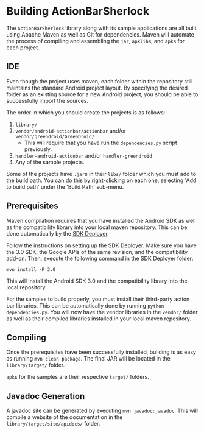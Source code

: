 Building ActionBarSherlock
==========================

The `ActionBarSherlock` library along with its sample applications are all built
using Apache Maven as well as Git for dependencies. Maven will automate the
process of compiling and assembling the `jar`, `apklib`s, and `apk`s for each
project.


IDE
---

Even though the project uses maven, each folder within the repository still
maintains the standard Android project layout. By specifying the desired folder
as an existing source for a new Android project, you should be able to
successfully import the sources.

The order in which you should create the projects is as follows:

  1. `library/`
  2. `vendor/android-actionbar/actionbar` and/or `vendor/greendroid/GreenDroid/`
     - This will require that you have run
       the `dependencies.py` script previously.
  3. `handler-android-actionbar` and/or `handler-greendroid`
  4. Any of the sample projects.

Some of the projects have `.jar`s in their `libs/` folder which you must add to
the build path. You can do this by right-clicking on each one, selecting
'Add to build path' under the 'Build Path' sub-menu.


Prerequisites
-------------

Maven compilation requires that you have installed the Android SDK as well as
the compatibility library into your local maven repository. This can be done
automatically by the [SDK Deployer][3].

Follow the instructions on setting up the SDK Deployer. Make sure you have the
3.0 SDK, the Google APIs of the same revision, and the compatibility add-on.
Then, execute the following command in the SDK Deployer folder:

    mvn install -P 3.0

This will install the Android SDK 3.0 and the compatibility library into the
local repository.

For the samples to build properly, you must install their third-party action
bar libraries. This can be automatically done by running
`python dependencies.py`. You will now have the vendor libraries in the
`vendor/` folder as well as their compiled libraries installed in your local
maven repository.


Compiling
---------

Once the prerequisites have been successfully installed, building is as easy
as running `mvn clean package`. The final JAR will be located in the
`library/target/` folder.

`apk`s for the samples are their respective `target/` folders.


Javadoc Generation
------------------

A javadoc site can be generated by executing `mvn javadoc:javadoc`. This
will compile a website of the documentation in the
`library/target/site/apidocs/` folder.




 [1]: http://m2eclipse.sonatype.org/
 [2]: http://code.google.com/a/eclipselabs.org/p/m2eclipse-android-integration/
 [3]: https://github.com/mosabua/maven-android-sdk-deployer
